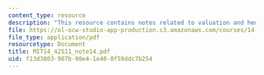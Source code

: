 ```yaml
---
content_type: resource
description: "This resource contains notes related to valuation and hedonics.\r\n"
file: https://ol-ocw-studio-app-production.s3.amazonaws.com/courses/14-42-environmental-policy-and-economics-spring-2011/f13d3803907b98e41e400f59ddc7b254_MIT14_42S11_note14.pdf
file_type: application/pdf
resourcetype: Document
title: MIT14_42S11_note14.pdf
uid: f13d3803-907b-98e4-1e40-0f59ddc7b254
---
```

